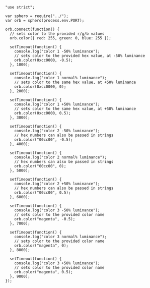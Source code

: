     "use strict";

    var sphero = require("../");
    var orb = sphero(process.env.PORT);

    orb.connect(function() {
      // sets color to the provided r/g/b values
      orb.color({ red: 255, green: 0, blue: 255 });

      setTimeout(function() {
        console.log("color 1 -50% luminance");
        // sets color to the provided hex value, at -50% luminance
        orb.color(0xcc0000, -0.5);
      }, 1000);

      setTimeout(function() {
        console.log("color 1 normal% luminance");
        // sets color to the same hex value, at +50% luminance
        orb.color(0xcc0000, 0);
      }, 2000);

      setTimeout(function() {
        console.log("color 1 +50% luminance");
        // sets color to the same hex value, at +50% luminance
        orb.color(0xcc0000, 0.5);
      }, 3000);

      setTimeout(function() {
        console.log("color 2 -50% luminance");
        // hex numbers can also be passed in strings
        orb.color("00cc00", -0.5);
      }, 4000);

      setTimeout(function() {
        console.log("color 2 normal% luminance");
        // hex numbers can also be passed in strings
        orb.color("00cc00", 0);
      }, 5000);

      setTimeout(function() {
        console.log("color 2 +50% luminance");
        // hex numbers can also be passed in strings
        orb.color("00cc00", 0.5);
      }, 6000);

      setTimeout(function() {
        console.log("color 3 -50% luminance");
        // sets color to the provided color name
        orb.color("magenta", -0.5);
      }, 7000);

      setTimeout(function() {
        console.log("color 3 normal% luminance");
        // sets color to the provided color name
        orb.color("magenta", 0);
      }, 8000);

      setTimeout(function() {
        console.log("color 3 +50% luminance");
        // sets color to the provided color name
        orb.color("magenta", 0.5);
      }, 9000);
    });
